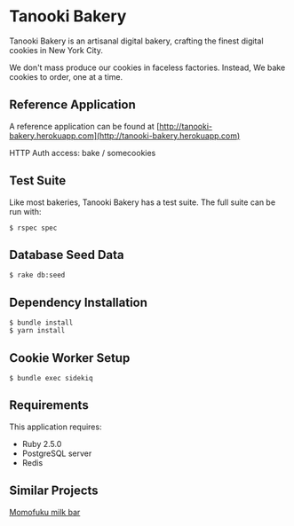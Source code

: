 Tanooki Bakery
================

Tanooki Bakery is an artisanal digital bakery, crafting the finest digital cookies in New York City.

We don't mass produce our cookies in faceless factories. Instead, We bake cookies to order, one at a time.

Reference Application
---------------------
A reference application can be found at [http://tanooki-bakery.herokuapp.com](http://tanooki-bakery.herokuapp.com)

HTTP Auth access: bake / somecookies

Test Suite
----------
Like most bakeries, Tanooki Bakery has a test suite. The full suite can be run with:

``
$ rspec spec
``

Database Seed Data
------------------

```
$ rake db:seed
```

Dependency Installation
------------------

```
$ bundle install
$ yarn install
```

Cookie Worker Setup
------------------

```
$ bundle exec sidekiq
```

Requirements
-------------

This application requires:

- Ruby 2.5.0
- PostgreSQL server
- Redis

Similar Projects
----------------
[Momofuku milk bar](http://milkbarstore.com/)
